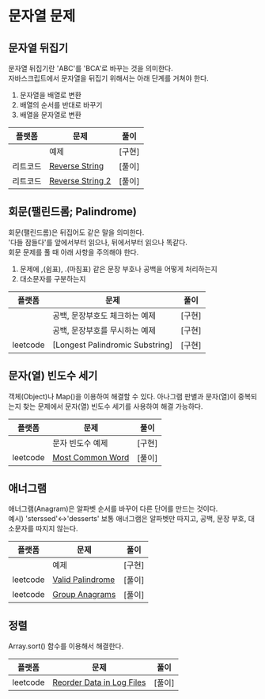 # 문자열 문제

## 문자열 뒤집기

문자열 뒤집기란 'ABC'를 'BCA'로 바꾸는 것을 의미한다.
<br>
자바스크립트에서 문자열을 뒤집기 위해서는 아래 단계를 거쳐야 한다.

1. 문자열을 배열로 변환
2. 배열의 순서를 반대로 바꾸기
3. 배열을 문자열로 변환

| 플랫폼   | 문제                                                                             | 풀이                     |
| -------- | -------------------------------------------------------------------------------- | ------------------------ |
|          | 예제                                                                             | [구현] |
| 리트코드 | [Reverse String](https://leetcode.com/problems/reverse-string/description/)      | [풀이] |
| 리트코드 | [Reverse String 2](https://leetcode.com/problems/reverse-string-ii/description/) | [풀이] |

## 회문(팰린드롬; Palindrome)

회문(팰린드롬)은 뒤집어도 같은 말을 의미한다.
<br>
'다들 잠들다'를 앞에서부터 읽으나, 뒤에서부터 읽으나 똑같다.
<br>
회문 문제를 풀 때 아래 사항을 주의해야 한다.

1. 문제에 ,(쉼표), .(마침표) 같은 문장 부호나 공백을 어떻게 처리하는지
2. 대소문자를 구분하는지

| 플랫폼 | 문제                           | 풀이                              |
| ------ | ------------------------------ |---------------------------------|
|        | 공백, 문장부호도 체크하는 예제 | [구현] |
|        | 공백, 문장부호를 무시하는 예제 | [구현] |
| leetcode | [Longest Palindromic Substring] | [구현]            |

## 문자(열) 빈도수 세기

객체(Object)나 Map()을 이용하여 해결할 수 있다.
아나그램 판별과 문자(열)이 중복되는지 찾는 문제에서 문자(열) 빈도수 세기를 사용하여 해결 가능하다.

| 플랫폼 | 문제             | 풀이                     |
| ------ | ---------------- |------------------------|
|        | 문자 빈도수 예제 | [구현]  |
| leetcode | [Most Common Word](https://leetcode.com/problems/most-common-word/description/) | [풀이] |

## 애너그램

애너그램(Anagram)은 알파벳 순서를 바꾸어 다른 단어를 만드는 것이다.
<br>예시) 'sterssed'<->'desserts'
보통 애너그램은 알파벳만 따지고, 공백, 문장 부호, 대소문자를 따지지 않는다.

| 플랫폼   | 문제                                                                            | 풀이                      |
| -------- | -------------------------------------------------------- | ------------------------- |
|          | 예제                                                                            | [구현]      |
| leetcode | [Valid Palindrome](https://leetcode.com/problems/valid-palindrome/description/) | [풀이] |
| leetcode | [Group Anagrams](https://leetcode.com/problems/group-anagrams/) | [풀이] |

## 정렬

Array.sort() 함수를 이용해서 해결한다.

| 플랫폼 | 문제 | 풀이                     |
| --- | --- |------------------------|
| leetcode | [Reorder Data in Log Files](https://leetcode.com/problems/reorder-data-in-log-files/description/) | [풀이] |